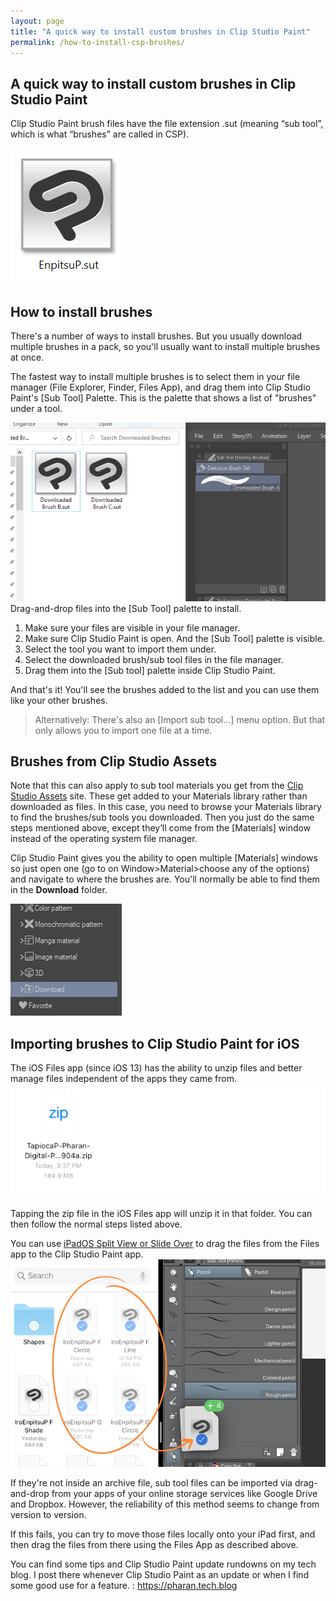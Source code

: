 ```yaml
---
layout: page
title: "A quick way to install custom brushes in Clip Studio Paint"
permalink: /how-to-install-csp-brushes/
---
```


## A quick way to install custom brushes in Clip Studio Paint

Clip Studio Paint brush files have the file extension .sut (meaning “sub tool”, which is what “brushes” are called in CSP).

![](img/sut-file.png)

## How to install brushes

There's a number of ways to install brushes. But you usually download multiple brushes in a pack, so you'll usually want to install multiple brushes at once.

The fastest way to install multiple brushes is to select them in your file manager (File Explorer, Finder, Files App), and drag them into Clip Studio Paint's [Sub Tool] Palette. This is the palette that shows a list of "brushes" under a tool.

![](img/drag-and-drop-install-windows.gif)  
Drag-and-drop files into the [Sub Tool] palette to install.

1. Make sure your files are visible in your file manager.
2. Make sure Clip Studio Paint is open. And the [Sub Tool] palette is visible.
3. Select the tool you want to import them under.
4. Select the downloaded brush/sub tool files in the file manager.
5. Drag them into the [Sub tool] palette inside Clip Studio Paint.

And that's it! You'll see the brushes added to the list and you can use them like your other brushes.

> Alternatively: There's also an [Import sub tool...] menu option. But that only allows you to import one file at a time.

## Brushes from Clip Studio Assets

Note that this can also apply to sub tool materials you get from the [Clip Studio Assets](https://assets.clip-studio.com/en-us/) site. These get added to your Materials library rather than downloaded as files. In this case, you need to browse your Materials library to find the brushes/sub tools you downloaded. Then you just do the same steps mentioned above, except they’ll come from the [Materials] window instead of the operating system file manager.

Clip Studio Paint gives you the ability to open multiple [Materials] windows so just open one (go to on Window>Material>choose any of the options) and navigate to where the brushes are. You'll normally be able to find them in the **Download** folder.

![](img/materials-download-folder.png)  

## Importing brushes to Clip Studio Paint for iOS

The iOS Files app (since iOS 13) has the ability to unzip files and better manage files independent of the apps they came from.
![](img/ios-unzip.gif)  

Tapping the zip file in the iOS Files app will unzip it in that folder. You can then follow the normal steps listed above.

You can use [iPadOS Split View or Slide Over](https://support.apple.com/en-ph/HT207582) to drag the files from the Files app to the Clip Studio Paint app.
![](img/ios-drag.jpg)  


If they're not inside an archive file, sub tool files can be imported via drag-and-drop from your apps of your online storage services like Google Drive and Dropbox. However, the reliability of this method seems to change from version to version.

If this fails, you can try to move those files locally onto your iPad first, and then drag the files from there using the Files App as described above.


You can find some tips and Clip Studio Paint update rundowns on my tech blog. I post there whenever Clip Studio Paint as an update or when I find some good use for a feature. : https://pharan.tech.blog